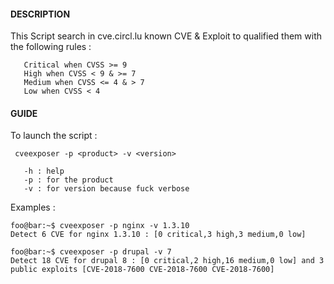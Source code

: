 #### DESCRIPTION
This Script search in cve.circl.lu known CVE & Exploit to qualified them with the following rules :

       Critical when CVSS >= 9 
       High when CVSS < 9 & >= 7 
       Medium when CVSS <= 4 & > 7 
       Low when CVSS < 4 


#### GUIDE 
To launch the script :

```
 cveexposer -p <product> -v <version>

   -h : help
   -p : for the product
   -v : for version because fuck verbose
 ```
   
Examples :
```console
foo@bar:~$ cveexposer -p nginx -v 1.3.10
Detect 6 CVE for nginx 1.3.10 : [0 critical,3 high,3 medium,0 low]
```
```console
foo@bar:~$ cveexposer -p drupal -v 7 
Detect 18 CVE for drupal 8 : [0 critical,2 high,16 medium,0 low] and 3 public exploits [CVE-2018-7600 CVE-2018-7600 CVE-2018-7600]
```
